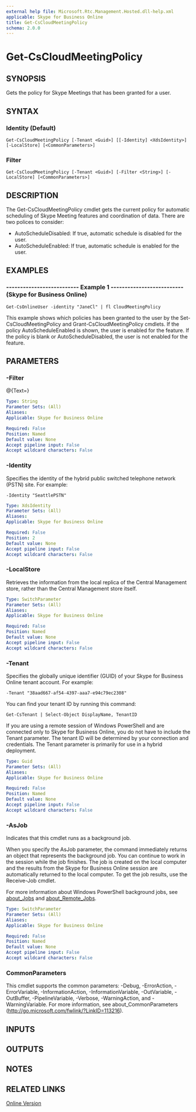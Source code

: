 ```yaml
---
external help file: Microsoft.Rtc.Management.Hosted.dll-help.xml 
applicable: Skype for Business Online
title: Get-CsCloudMeetingPolicy
schema: 2.0.0
---
```


# Get-CsCloudMeetingPolicy

## SYNOPSIS
Gets the policy for Skype Meetings that has been granted for a user.

## SYNTAX

### Identity (Default)
```
Get-CsCloudMeetingPolicy [-Tenant <Guid>] [[-Identity] <XdsIdentity>] [-LocalStore] [<CommonParameters>]
```

### Filter
```
Get-CsCloudMeetingPolicy [-Tenant <Guid>] [-Filter <String>] [-LocalStore] [<CommonParameters>]
```

## DESCRIPTION
The Get-CsCloudMeetingPolicy cmdlet gets the current policy for automatic scheduling of Skype Meeting features and coordination of data.
There are two polices to consider:

- AutoScheduleDisabled: 
If true, automatic schedule is disabled for the user.
- AutoScheduleEnabled:
If true, automatic schedule is enabled for the user.

## EXAMPLES

### -------------------------- Example 1 -------------------------- (Skype for Business Online)
```
Get-CsOnlineUser -identity "JaneCl" | fl CloudMeetingPolicy
```

This example shows which policies has been granted to the user by the Set-CsCloudMeetingPolicy and Grant-CsCloudMeetingPolicy cmdlets.
If the policy AutoScheduleEnabled is shown, the user is enabled for the feature.
If the policy is blank or AutoScheduleDisabled, the user is not enabled for the feature.


## PARAMETERS

### -Filter
@{Text=}

```yaml
Type: String
Parameter Sets: (All)
Aliases: 
Applicable: Skype for Business Online

Required: False
Position: Named
Default value: None
Accept pipeline input: False
Accept wildcard characters: False
```

### -Identity
Specifies the identity of the hybrid public switched telephone network (PSTN) site.
For example: 

`-Identity "SeattlePSTN"`

```yaml
Type: XdsIdentity
Parameter Sets: (All)
Aliases: 
Applicable: Skype for Business Online

Required: False
Position: 2
Default value: None
Accept pipeline input: False
Accept wildcard characters: False
```

### -LocalStore
Retrieves the information from the local replica of the Central Management store, rather than the Central Management store itself.

```yaml
Type: SwitchParameter
Parameter Sets: (All)
Aliases: 
Applicable: Skype for Business Online

Required: False
Position: Named
Default value: None
Accept pipeline input: False
Accept wildcard characters: False
```

### -Tenant
Specifies the globally unique identifier (GUID) of your Skype for Business Online tenant account.
For example: 

`-Tenant "38aad667-af54-4397-aaa7-e94c79ec2308"`

You can find your tenant ID by running this command: 

`Get-CsTenant | Select-Object DisplayName, TenantID`

If you are using a remote session of Windows PowerShell and are connected only to Skype for Business Online, you do not have to include the Tenant parameter.
The tenant ID will be determined by your connection and credentials.
The Tenant parameter is primarily for use in a hybrid deployment.

```yaml
Type: Guid
Parameter Sets: (All)
Aliases: 
Applicable: Skype for Business Online

Required: False
Position: Named
Default value: None
Accept pipeline input: False
Accept wildcard characters: False
```

### -AsJob
Indicates that this cmdlet runs as a background job.

When you specify the AsJob parameter, the command immediately returns an object that represents the background job. You can continue to work in the session while the job finishes. The job is created on the local computer and the results from the Skype for Business Online session are automatically returned to the local computer. To get the job results, use the Receive-Job cmdlet.

For more information about Windows PowerShell background jobs, see [about_Jobs](https://docs.microsoft.com/en-us/powershell/module/microsoft.powershell.core/about/about_jobs?view=powershell-6) and [about_Remote_Jobs](https://docs.microsoft.com/en-us/powershell/module/microsoft.powershell.core/about/about_remote_jobs?view=powershell-6).

```yaml
Type: SwitchParameter
Parameter Sets: (All)
Aliases: 
Applicable: Skype for Business Online

Required: False
Position: Named
Default value: None
Accept pipeline input: False
Accept wildcard characters: False
```

### CommonParameters
This cmdlet supports the common parameters: -Debug, -ErrorAction, -ErrorVariable, -InformationAction, -InformationVariable, -OutVariable, -OutBuffer, -PipelineVariable, -Verbose, -WarningAction, and -WarningVariable. For more information, see about_CommonParameters (http://go.microsoft.com/fwlink/?LinkID=113216).

## INPUTS

## OUTPUTS

## NOTES

## RELATED LINKS

[Online Version](http://technet.microsoft.com/EN-US/library/ecb6d085-73b5-4a31-89ab-31fa411d4c85(OCS.15).aspx)



